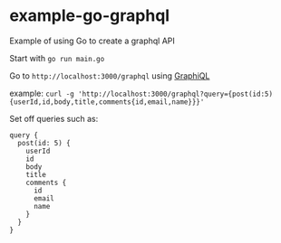 # example-go-graphql

Example of using Go to create a graphql API

Start with `go run main.go`

Go to `http://localhost:3000/graphql` using [GraphiQL](https://github.com/graphql/graphiql)

example: `curl -g 'http://localhost:3000/graphql?query={post(id:5){userId,id,body,title,comments{id,email,name}}}'`

Set off queries such as:

```
query {
  post(id: 5) {
    userId
    id
    body
    title
    comments {
      id
      email
      name
    }
  }
}
```
